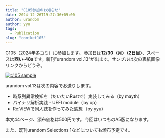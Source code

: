 ```yaml
---
title: "C105参加のお知らせ"
date: 2024-12-26T19:27:36+09:00
author: urandom
author: yyu
tags:
  - Publication
slug: "comiket105"
---
```


C105（2024年冬コミ）に参加します。参加日は**12/30（月）（2日目）**、スペースは**西い-48a**です。新刊“urandom vol.13”が出ます。サンプルは次の表紙画像リンクからどうぞ。

[![c105 sample](/images/c105_cover_thumb.png)](/pdfs/c105_sample.pdf)

urandom vol.13は次の内容でお送りします。

- 時系列異常検知を（だいたいRustで）実装してみる（by mayth）
- バイナリ解析実践 - UEFI module（by op）
- Re:VIEWで同人誌を作ってみた感想（by yyu）

本文44ページ、頒布価格は500円です。今回はいつものA5版になります。

また、既刊urandom Selections 1などについても頒布予定です。
